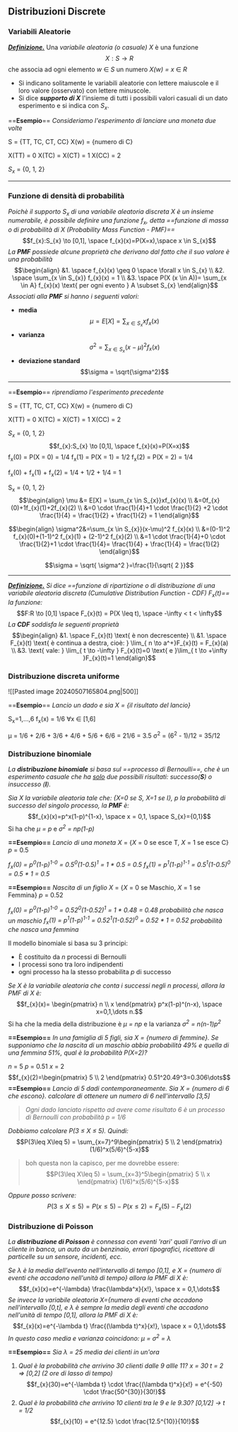 ## Distribuzioni Discrete
### Variabili Aleatorie

<b><i><u>Definizione.</u></i></b> Una *variabile aleatoria (o casuale) X* è una funzione $$X:S \to R$$
che associa ad ogni elemento *w* ∈ *S* un numero *X(w) = x* ∈ *R*

- Si indicano solitamente le variabili aleatorie con lettere maiuscole e il loro valore (osservato) con lettere minuscole.
- Si dice ***supporto di X*** l'insieme di tutti i possibili valori casuali di un dato esperimento e si indica con <i>S<sub>x</sub></i>.

==**Esempio**== 
*Consideriamo l'esperimento di lanciare una moneta due volte*

S = {TT, TC, CT, CC} 
X(w) = {numero di C}

X(TT) = 0
X(TC) = X(CT) = 1
X(CC) = 2

<i>S<sub>x</sub></i> = {0, 1, 2}

---
### Funzione di densità di probabilità
*Poichè il supporto S<sub>x</sub> di una variabile aleatoria discreta X è un insieme numerabile, è possibile definire una funzione f<sub>x</sub>, detta ==funzione di massa o di probabilità di X (Probability Mass Function - PMF)==*$$f_{x}:S_{x} \to [0,1], \space f_{x}(x)=P(X=x),\space x \in S_{x}$$
*La **PMF** possiede alcune proprietà che derivano dal fatto che il suo valore è una probabilità*
$$\begin{align}
&1. \space f_{x}(x) \geq 0 \space \forall x \in S_{x} \\
&2. \space \sum_{x \in S_{x}} f_{x}(x) = 1 \\
&3. \space P(X (x \in A))= \sum_{x \in A} f_{x}(x) \text{ per ogni evento } A \subset S_{x}
\end{align}$$
*Associati alla **PMF** si hanno i seguenti valori:*
- **media** $$\mu = E[X] = \sum_{x \in S_{x}}xf_{x}(x) $$
- **varianza** $$\sigma^2=\sum_{x \in S_{x}}(x-\mu)^2 f_{x}(x)$$
- **deviazione standard** $$\sigma = \sqrt{\sigma^2}$$
---
==**Esempio**== 
*riprendiamo l'esperimento precedente*

S = {TT, TC, CT, CC} 
X(w) = {numero di C}

X(TT) = 0
X(TC) = X(CT) = 1
X(CC) = 2

<i>S<sub>x</sub></i> = {0, 1, 2}
$$f_{x}:S_{x} \to [0,1], \space f_{x}(x)=P(X=x)$$
f<sub>x</sub>(0) = P(X = 0) = 1/4
f<sub>x</sub>(1) = P(X = 1) = 1/2
f<sub>x</sub>(2) = P(X = 2) = 1/4

f<sub>x</sub>(0) + f<sub>x</sub>(1) + f<sub>x</sub>(2) = 1/4 + 1/2 + 1/4 = 1

S<sub>x</sub> = {0, 1, 2}
$$\begin{align}
\mu &= E[X] = \sum_{x \in S_{x}}xf_{x}(x) \\
&=0f_{x}(0)+1f_{x}(1)+2f_{x}(2) \\
&=0 \cdot \frac{1}{4}+1 \cdot \frac{1}{2} +2 \cdot \frac{1}{4} = \frac{1}{2} + \frac{1}{2} = 1
\end{align}$$

$$\begin{align}
\sigma^2&=\sum_{x \in S_{x}}(x-\mu)^2 f_{x}(x) \\
&=(0-1)^2 f_{x}(0)+(1-1)^2 f_{x}(1) + (2-1)^2 f_{x}(2) \\
&=1 \cdot \frac{1}{4}+0 \cdot \frac{1}{2}+1 \cdot \frac{1}{4}= \frac{1}{4} + \frac{1}{4} = \frac{1}{2}
\end{align}$$

$$\sigma = \sqrt{ \sigma^2 }=\frac{1}{\sqrt{ 2 }}$$

---
<b><i><u>Definizione.</u></i></b> *Si dice ==funzione di ripartizione o di distribuzione di una variabile aleatoria discreta (Cumulative Distribution Function - CDF) F<sub>x</sub>(t)== la funzione:* $$F:R \to [0,1] \space F_{x}(t) = P(X \leq t), \space -\infty < t < \infty$$
*La **CDF** soddisfa le seguenti proprietà*
$$\begin{align}
&1. \space F_{x}(t) \text{ è non decrescente} \\
&1. \space F_{x}(t) \text{ è continua a destra, cioè: } \lim_{ n \to a^+}F_{x}(t) = F_{x}(a) \\
&3. \text{ vale: } \lim_{ t \to -\infty } F_{x}(t)=0 \text{ e }\lim_{ t \to +\infty }F_{x}(t)=1  
\end{align}$$
### Distribuzione discreta uniforme
![[Pasted image 20240507165804.png|500]]

==**Esempio**== 
*Lancio un dado e sia X = {il risultato del lancio}*

S<sub>x</sub>=1,...,6
f<sub>x</sub>(x) = 1/6 ∀x ∈ \[1,6]

μ = 1/6 + 2/6 + 3/6 + 4/6 + 5/6 + 6/6 = 21/6 = 3.5
σ<sup>2</sup> = (6<sup>2</sup> - 1)/12 = 35/12
### Distribuzione binomiale
*La **distribuzione binomiale** si basa sul ==processo di Bernoulli==, che è un esperimento casuale che ha <i><u>solo</u></i> due possibili risultati: successo(**S**) o insuccesso (**I**).*

*Sia X la variabile aleatoria tale che: {X=0 se S, X=1 se I}, p la probabilità di successo del singolo processo, la **PMF** è:* $$f_{x}(x)=p^x(1-p)^{1-x}, \space x = 0,1, \space S_{x}={0,1}$$
Si ha che *μ = p* e *σ<sup>2</sup> = np(1-p)*

**==Esempio==**
*Lancio di una moneta*
*X* = {*X* = 0 se esce T, *X* = 1 se esce C}
*p* = 0.5

*f<sub>x</sub>(0) = p<sup>0</sup>(1-p)<sup>1-0</sup> = 0.5<sup>0</sup>(1-0.5)<sup>1</sup> = 1 \* 0.5 = 0.5*
*f<sub>x</sub>(1) = p<sup>1</sup>(1-p)<sup>1-1</sup> = 0.5<sup>1</sup>(1-0.5)<sup>0</sup> = 0.5 \* 1 = 0.5*

**==Esempio==**
*Nascita di un figlio*
*X* = {*X* = 0 se Maschio, *X* = 1 se Femmina}
*p* = 0.52

*f<sub>x</sub>(0) = p<sup>0</sup>(1-p)<sup>1-0</sup> = 0.52<sup>0</sup>(1-0.52)<sup>1</sup> = 1 \* 0.48 = 0.48*      *probabilità che nasca un maschio*
*f<sub>x</sub>(1) = p<sup>1</sup>(1-p)<sup>1-1</sup> = 0.52<sup>1</sup>(1-0.52)<sup>0</sup> = 0.52 \* 1 = 0.52*      *probabilità che nasca una femmina*

Il modello binomiale si basa su 3 principi:
- È costituito da *n* processi di Bernoulli
- I processi sono tra loro indipendenti
- ogni processo ha la stesso probabilita *p* di successo

*Se X è la variabile aleatoria che conta i successi negli n processi, allora la PMF di X è:* 
$$f_{x}(x)= \begin{pmatrix}
n \\
x
\end{pmatrix} p^x(1-p)^(n-x), \space x=0,1,\dots n.$$
Si ha che la media della distribuzione è *μ = np* e la varianza *σ<sup>2</sup> = n(n-1)p<sup>2</sup>*

**==Esempio==**
*In una famiglia di 5 figli, sia X = {numero di femmine}. Se supponiamo che la nascita di un maschio abbia probabilità 49% e quella di una femmina 51%, qual è la probabilità P(X=2)?*

*n* = 5
*p* = 0.51
*x* = 2
$$f_{x}(2)=\begin{pmatrix}
5 \\
2
\end{pmatrix} 0.51^20.49^3=0.306\dots$$**==Esempio==**
*Lancio di 5 dadi contemporaneamente. Sia X = {numero di 6 che escono}. calcolare di ottenere un numero di 6 nell'intervallo \[3,5]*

>*Ogni dado lanciato rispetto ad avere come risultato 6 è un processo di Bernoulli con probabilità   p = 1/6*

*Dobbiamo calcolare P(3 ≤ X ≤ 5). Quindi:* $$P(3\leq X\leq 5) = \sum_{x=7}^9\begin{pmatrix}
5 \\
2
\end{pmatrix} (1/6)^x(5/6)^{5-x}$$
>boh questa non la capisco, per me dovrebbe essere:$$P(3\leq X\leq 5) = \sum_{x=3}^5\begin{pmatrix}
5 \\
x
\end{pmatrix} (1/6)^x(5/6)^{5-x}$$


*Oppure posso scrivere:*$$P(3\leq X\leq 5) = P(x \leq 5) - P(x \leq 2)=F_{x}(5) - F_{x}(2)$$
### Distribuzione di Poisson
*La **distribuzione di Poisson** è connessa con eventi 'rari' quali l'arrivo di un cliente in banca, un auto da un benzinaio, errori tipografici, ricettore di particelle su un sensore, incidenti, ecc.*

*Se λ è la media dell'evento nell'intervallo di tempo \[0,1], e X = {numero di eventi che accadono nell'unità di tempo} allora la PMF di X è:*$$f_{x}(x)=e^{-\lambda} \frac{\lambda^x}{x!}, \space x = 0,1,\dots$$
*Se invece la variabile aleatoria X={numero di eventi che accadono nell'intervallo \[0,t], e λ è sempre la media degli eventi che accadono nell'unità di tempo \[0,1], allora la PMF di X è:*
$$f_{x}(x)=e^{-\lambda t} \frac{(\lambda t)^x}{x!}, \space x = 0,1,\dots$$
*In questo caso media e varianza coincidono: μ = σ<sup>2</sup> = λ*

**==Esempio==**
*Sia λ = 25 media dei clienti in un'ora*

1) *Qual è la probabilità che arrivino 30 clienti dalle 9 allle 11?*
	*x = 30*
	*t = 2 => \[0,2] (2 ore di lasso di tempo)*
$$f_{x}(30)=e^{-\lambda t} \cdot \frac{(\lambda t)^x}{x!} = e^{-50} \cdot \frac{50^{30}}{30!}$$
2) *Qual è la probabilità che arrivino 10 clienti tra le 9 e le 9.30?*
	*\[0,1/2] -> t = 1/2*
$$f_{x}(10) = e^{12.5} \cdot \frac{12.5^{10}}{10!}$$


